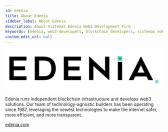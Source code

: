 ```yaml
---
id: edenia
title: About Edenia
sidebar_label: About Edenia
description: About Sistemas Edenia Web3 Development Firm
keywords: [edenia, web3 developers, blockchain developers, sistemas edenia]
custom_edit_url: null
---
```


![edenia logo](https://raw.githubusercontent.com/edenia/.github/master/.github/workflows/images/edenia-logo.png)

Edenia runs independent blockchain infrastructure and develops web3 solutions. Our team of technology-agnostic builders has been operating since 1987, leveraging the newest technologies to make the internet safer, more efficient, and more transparent.

[edenia.com](https://edenia.com/)

